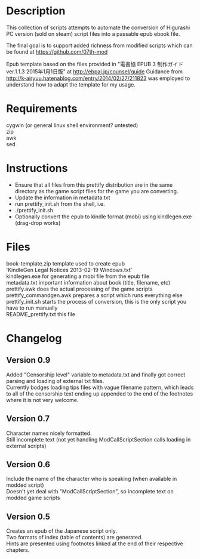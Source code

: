Description
===
This collection of scripts attempts to automate the conversion of Higurashi PC version (sold on steam) script files into a passable epub ebook file.

The final goal is to support added richness from modified scripts which can be found at https://github.com/07th-mod

Epub template based on the files provided in "電書協 EPUB 3 制作ガイド ver.1.1.3 2015年1月1日版" at http://ebpaj.jp/counsel/guide
Guidance from http://k-airyuu.hatenablog.com/entry/2014/02/27/211823 was employed to understand how to adapt the template for my usage.


Requirements
===
cygwin (or general linux shell environment? untested)  
	zip  
	awk  
	sed

Instructions
===
- Ensure that all files from this prettify distribution are in the same directory as the game script files for the game you are converting.
- Update the information in metadata.txt
- run prettify_init.sh from the shell, i.e.
- ./prettify_init.sh
- Optionally convert the epub to kindle format (mobi) using kindlegen.exe (drag-drop works)

Files
===
book-template.zip	template used to create epub  
'KindleGen Legal Notices 2013-02-19 Windows.txt'  
kindlegen.exe	for generating a mobi file from the epub file  
metadata.txt	important information about book (title, filename, etc)  
prettify.awk	does the actual processing of the game scripts  
prettify_commandgen.awk	prepares a script which runs everything else  
prettify_init.sh	starts the process of conversion, this is the only script you have to run manually  
README_prettify.txt	this file

Changelog
===

Version 0.9
--
Added "Censorship level" variable to metadata.txt and finally got correct parsing and loading of external
txt files.  
Currently bodges loading tips files with vague filename pattern, which leads to all of the censorship text
ending up appended to the end of the footnotes where it is not very welcome.

Version 0.7
--
Character names nicely formatted.  
Still incomplete text (not yet handling ModCallScriptSection calls loading in external scripts)

Version 0.6
--
Include the name of the character who is speaking (when available in modded script)  
Doesn't yet deal with "ModCallScriptSection", so incomplete text on modded game scripts

Version 0.5
--
Creates an epub of the Japanese script only.  
Two formats of index (table of contents) are generated.  
Hints are presented using footnotes linked at the end of their respective chapters.

